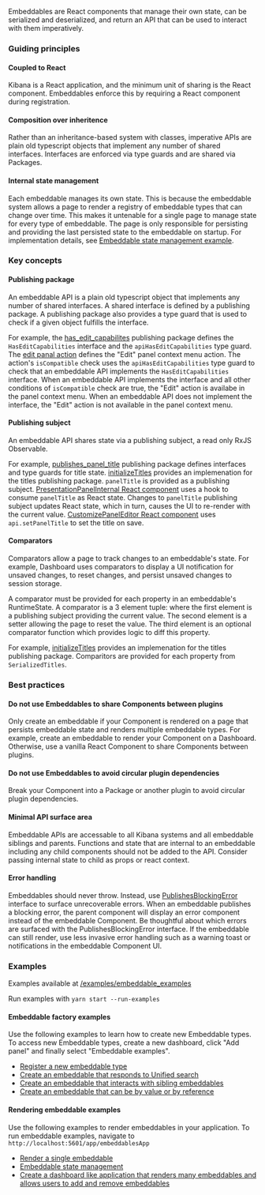 Embeddables are React components that manage their own state, can be serialized and deserialized, and return an API that can be used to interact with them imperatively.

### Guiding principles

#### Coupled to React
Kibana is a React application, and the minimum unit of sharing is the React component. Embeddables enforce this by requiring a React component during registration.

#### Composition over inheritence
Rather than an inheritance-based system with classes, imperative APIs are plain old typescript objects that implement any number of shared interfaces. Interfaces are enforced via type guards and are shared via Packages.

#### Internal state management
Each embeddable manages its own state. This is because the embeddable system allows a page to render a registry of embeddable types that can change over time. This makes it untenable for a single page to manage state for every type of embeddable. The page is only responsible for persisting and providing the last persisted state to the embeddable on startup. For implementation details, see [Embeddable state management example](https://github.com/elastic/kibana/blob/main/examples/embeddable_examples/public/app/state_management_example/state_management_example.tsx).

### Key concepts

#### Publishing package
An embeddable API is a plain old typescript object that implements any number of shared interfaces. A shared interface is defined by a publishing package. A publishing package also provides a type guard that is used to check if a given object fulfills the interface.

For example, the [has_edit_capabilites](https://github.com/elastic/kibana/tree/main/packages/presentation/presentation_publishing/interfaces/has_edit_capabilities.ts) publishing package defines the `HasEditCapabilities` interface and the `apiHasEditCapabilities` type guard. The [edit panal action](https://github.com/elastic/kibana/tree/main/src/plugins/presentation_panel/public/panel_actions/edit_panel_action/edit_panel_action.ts) defines the "Edit" panel context menu action. The action's `isCompatible` check uses the `apiHasEditCapabilities` type guard to check that an embeddable API implements the `HasEditCapabilities` interface. When an embeddable API implements the interface and all other conditions of `isCompatible` check are true, the "Edit" action is availabe in the panel context menu. When an embeddable API does not implement the interface, the "Edit" action is not available in the panel context menu.

#### Publishing subject
An embeddable API shares state via a publishing subject, a read only RxJS Observable.

For example, [publishes_panel_title](https://github.com/elastic/kibana/tree/main/packages/presentation/presentation_publishing/interfaces/titles/publishes_panel_title.ts) publishing package defines interfaces and type guards for title state. [initializeTitles](https://github.com/elastic/kibana/tree/main/packages/presentation/presentation_publishing/interfaces/titles/titles_api.ts) provides an implemenation for the titles publishing package. `panelTitle` is provided as a publishing subject. [PresentationPanelInternal React component](https://github.com/elastic/kibana/tree/main/src/plugins/presentation_panel/public/panel_component/presentation_panel_internal.tsx) uses a hook to consume `panelTitle` as React state. Changes to `panelTitle` publishing subject updates React state, which in turn, causes the UI to re-render with the current value. [CustomizePanelEditor React component](https://github.com/elastic/kibana/tree/main/src/plugins/presentation_panel/public/panel_actions/customize_panel_action/customize_panel_editor.tsx) uses `api.setPanelTitle` to set the title on save.

#### Comparators
Comparators allow a page to track changes to an embeddable's state. For example, Dashboard uses comparators to display a UI notification for unsaved changes, to reset changes, and persist unsaved changes to session storage.

A comparator must be provided for each property in an embeddable's RuntimeState. A comparator is a 3 element tuple: where the first element is a publishing subject providing the current value. The second element is a setter allowing the page to reset the value. The third element is an optional comparator function which provides logic to diff this property.

For example, [initializeTitles](https://github.com/elastic/kibana/tree/main/packages/presentation/presentation_publishing/interfaces/titles/titles_api.ts) provides an implemenation for the titles publishing package. Comparitors are provided for each property from `SerializedTitles`.

### Best practices

#### Do not use Embeddables to share Components between plugins
Only create an embeddable if your Component is rendered on a page that persists embeddable state and renders multiple embeddable types. For example, create an embeddable to render your Component on a Dashboard. Otherwise, use a vanilla React Component to share Components between plugins. 

#### Do not use Embeddables to avoid circular plugin dependencies
Break your Component into a Package or another plugin to avoid circular plugin dependencies.

#### Minimal API surface area
Embeddable APIs are accessable to all Kibana systems and all embeddable siblings and parents. Functions and state that are internal to an embeddable including any child components should not be added to the API. Consider passing internal state to child as props or react context.

#### Error handling
Embeddables should never throw. Instead, use [PublishesBlockingError](https://github.com/elastic/kibana/blob/main/packages/presentation/presentation_publishing/interfaces/publishes_blocking_error.ts) interface to surface unrecoverable errors. When an embeddable publishes a blocking error, the parent component will display an error component instead of the embeddable Component. Be thoughtful about which errors are surfaced with the PublishesBlockingError interface. If the embeddable can still render, use less invasive error handling such as a warning toast or notifications in the embeddable Component UI.

### Examples 
Examples available at [/examples/embeddable_examples](https://github.com/elastic/kibana/tree/main/examples/embeddable_examples)

Run examples with `yarn start --run-examples`

#### Embeddable factory examples
Use the following examples to learn how to create new Embeddable types. To access new Embeddable types, create a new dashboard, click "Add panel" and finally select "Embeddable examples".

- [Register a new embeddable type](https://github.com/elastic/kibana/blob/main/examples/embeddable_examples/public/react_embeddables/search/register_search_embeddable.ts)
- [Create an embeddable that responds to Unified search](https://github.com/elastic/kibana/blob/main/examples/embeddable_examples/public/react_embeddables/search/search_react_embeddable.tsx)
- [Create an embeddable that interacts with sibling embeddables](https://github.com/elastic/kibana/blob/main/examples/embeddable_examples/public/react_embeddables/data_table/data_table_react_embeddable.tsx)
- [Create an embeddable that can be by value or by reference](https://github.com/elastic/kibana/blob/main/examples/embeddable_examples/public/react_embeddables/saved_book/saved_book_react_embeddable.tsx)

#### Rendering embeddable examples
Use the following examples to render embeddables in your application. To run embeddable examples, navigate to `http://localhost:5601/app/embeddablesApp`

- [Render a single embeddable](https://github.com/elastic/kibana/blob/main/examples/embeddable_examples/public/react_embeddables/search/search_embeddable_renderer.tsx)
- [Embeddable state management](https://github.com/elastic/kibana/blob/main/examples/embeddable_examples/public/app/state_management_example/state_management_example.tsx)
- [Create a dashboard like application that renders many embeddables and allows users to add and remove embeddables](https://github.com/elastic/kibana/blob/main/examples/embeddable_examples/public/app/presentation_container_example/components/presentation_container_example.tsx)